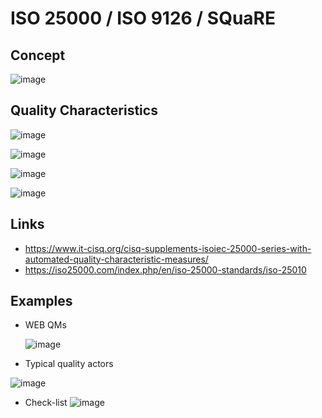
# ISO 25000 / ISO 9126 / SQuaRE

## Concept 

![image](https://github.com/user-attachments/assets/533f4d32-d55d-4e56-a96d-e1e8bc8ba7c9)


## Quality Characteristics 

![image](https://github.com/user-attachments/assets/48edff4a-3314-4b07-ae4e-3e0df38c3075)

![image](https://github.com/user-attachments/assets/3e8df964-e242-45ea-99ab-4b675c83039a)

![image](https://github.com/user-attachments/assets/f6f80b2c-5b50-4de8-8c33-447d1f3e326a)

![image](https://github.com/user-attachments/assets/2d08c2f7-4324-46e9-b8f4-460352ad4df4)


## Links
- https://www.it-cisq.org/cisq-supplements-isoiec-25000-series-with-automated-quality-characteristic-measures/
- https://iso25000.com/index.php/en/iso-25000-standards/iso-25010

## Examples

- WEB QMs
 
  ![image](https://github.com/user-attachments/assets/734245dd-4d08-41f8-9b3e-6f60e6580bd4)

- Typical quality actors

![image](https://github.com/user-attachments/assets/4dc9b563-fc92-4444-b99e-c5501a09f174)

- Check-list
  ![image](https://github.com/user-attachments/assets/a8be921e-8819-4e7c-a05a-0ea4b163756f)
